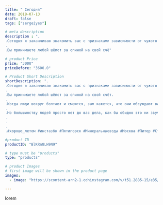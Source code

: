 ```yaml
---
title: " Сегодня"
date: 2018-07-13
draft: false
tags: ["sergeiyes"]

# meta description
description : ".
.Сегодня я заканчиваю знакомить вас с признаками зависимости от чужого мнения. И вот вам последний десятый.
.
.Вы принимаете любой шёпот за спиной на свой счё"

# product Price
price: "3000"
priceBefore: "3600.0"

# Product Short Description
shortDescription: ".
.Сегодня я заканчиваю знакомить вас с признаками зависимости от чужого мнения. И вот вам последний десятый.
.
.Вы принимаете любой шёпот за спиной на свой счёт.
.
.Когда люди вокруг болтают и смеются, вам кажется, что они обсуждают вас. Обсуждают и осуждают, естественно, как иначе.
.
.Но большинству людей просто нет до вас дела, как бы обидно это ни звучало.
.
.
.
.#xoрошо_летом #инстазбк #Пятигорск #Минеральныеводы #Москва #Питер #Ставрополь #Сочи #Симферополь #Севастополь #СКФО #УФО #Анапа #Краснодар #Екатеринбург #Челябинск #Ессентуки #Железноводск #Кисловодск #бизнес #Ростовнадону #gruppazahvata #Нижнийновгород #sergeystar #nl_int #biznes #бизнесидея  #Волгоград #churslabs"

#product ID
productID: "BlKRn8LH9N9"

# type must be "products"
type: "products"

# product Images
# first image will be shown in the product page
images:
  - image: "https://scontent-arn2-1.cdninstagram.com/v/t51.2885-15/e35/36585454_348142722387799_502482998646538240_n.jpg?se=8&tp=1&_nc_ht=scontent-arn2-1.cdninstagram.com&_nc_cat=107&_nc_ohc=KDb9rgnh3EkAX9yYIUy&ccb=7-4&oh=e2167832dc1857231b7dafa51a0a01e6&oe=60860AD7&_nc_sid=86f79a&ig_cache_key=MTgyMjM0NjUxMDY4NjIxMjk4OQ%3D%3D.2-ccb7-4"

---
```

lorem
